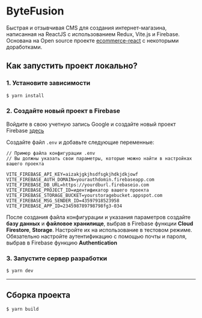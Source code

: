 # ByteFusion
Быстрая и отзывчивая CMS для создания интернет-магазина, написанная на ReactJS с использованием Redux, Vite.js и Firebase. Основана на Open source проекте [ecommerce-react](https://github.com/jgudo/ecommerce-react) с некоторыми доработками.

## Как запустить проект локально?
### 1. Установите зависимости
```sh
$ yarn install
```

### 2. Создайте новый проект в Firebase
Войдите в свою учетную запись Google и создайте новый проект Firebase [здесь](https://console.firebase.google.com/u/0/)

Создайте файл `.env` и добавьте следующие переменные:

```
// Пример файла конфигурации .env
// Вы должны указать свои параметры, которые можно найти в настройках вашего проекта

VITE_FIREBASE_API_KEY=aizakjgkjhsdfsgkjhdkjdkjowf
VITE_FIREBASE_AUTH_DOMAIN=yourauthdomin.firebaseapp.com
VITE_FIREBASE_DB_URL=https://yourdburl.firebaseio.com
VITE_FIREBASE_PROJECT_ID=идентификатор вашего проекта 
VITE_FIREBASE_STORAGE_BUCKET=yourstoragebucket.appspot.com
VITE_FIREBASE_MSG_SENDER_ID=43597918523958
VITE_FIREBASE_APP_ID=234598789798798fg3-034

``` 

После создания файла конфигурации и указания параметров создайте **базу данных** и **файловое хранилище**, выбрав в Firebase функции **Cloud Firestore**, **Storage**. Настройте их на использование в тестовом режиме. Обязательно настройте аутентификацию с помощью почты и пароля, выбрав в Firebase функцию **Authentication**

### 3. Запустите сервер разработки
```sh
$ yarn dev
```

---

## Сборка проекта
```sh
$ yarn build
```
